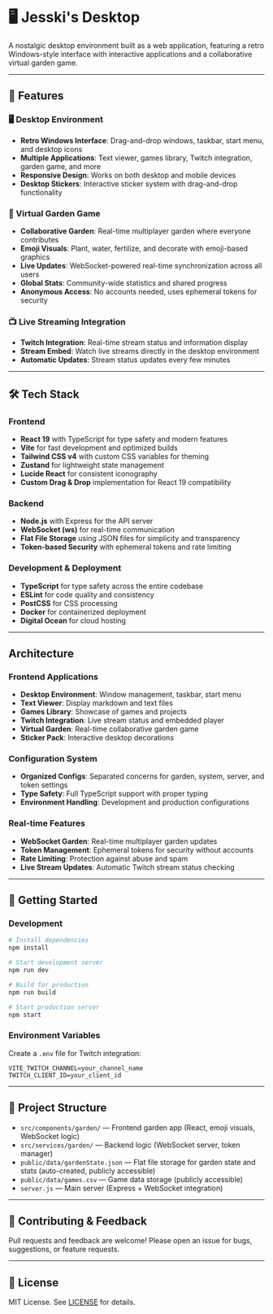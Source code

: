 # 🖥️ Jesski's Desktop

A nostalgic desktop environment built as a web application, featuring a retro Windows-style interface with interactive applications and a collaborative virtual garden game.

---

## 🌟 Features

### 🖥️ Desktop Environment
- **Retro Windows Interface**: Drag-and-drop windows, taskbar, start menu, and desktop icons
- **Multiple Applications**: Text viewer, games library, Twitch integration, garden game, and more
- **Responsive Design**: Works on both desktop and mobile devices
- **Desktop Stickers**: Interactive sticker system with drag-and-drop functionality

### 🌱 Virtual Garden Game
- **Collaborative Garden**: Real-time multiplayer garden where everyone contributes
- **Emoji Visuals**: Plant, water, fertilize, and decorate with emoji-based graphics
- **Live Updates**: WebSocket-powered real-time synchronization across all users
- **Global Stats**: Community-wide statistics and shared progress
- **Anonymous Access**: No accounts needed, uses ephemeral tokens for security

### 📺 Live Streaming Integration
- **Twitch Integration**: Real-time stream status and information display
- **Stream Embed**: Watch live streams directly in the desktop environment
- **Automatic Updates**: Stream status updates every few minutes

---

## 🛠️ Tech Stack

### Frontend
- **React 19** with TypeScript for type safety and modern features
- **Vite** for fast development and optimized builds
- **Tailwind CSS v4** with custom CSS variables for theming
- **Zustand** for lightweight state management
- **Lucide React** for consistent iconography
- **Custom Drag & Drop** implementation for React 19 compatibility

### Backend
- **Node.js** with Express for the API server
- **WebSocket (ws)** for real-time communication
- **Flat File Storage** using JSON files for simplicity and transparency
- **Token-based Security** with ephemeral tokens and rate limiting

### Development & Deployment
- **TypeScript** for type safety across the entire codebase
- **ESLint** for code quality and consistency
- **PostCSS** for CSS processing
- **Docker** for containerized deployment
- **Digital Ocean** for cloud hosting

---

## Architecture

### Frontend Applications
- **Desktop Environment**: Window management, taskbar, start menu
- **Text Viewer**: Display markdown and text files
- **Games Library**: Showcase of games and projects
- **Twitch Integration**: Live stream status and embedded player
- **Virtual Garden**: Real-time collaborative garden game
- **Sticker Pack**: Interactive desktop decorations

### Configuration System
- **Organized Configs**: Separated concerns for garden, system, server, and token settings
- **Type Safety**: Full TypeScript support with proper typing
- **Environment Handling**: Development and production configurations

### Real-time Features
- **WebSocket Garden**: Real-time multiplayer garden updates
- **Token Management**: Ephemeral tokens for security without accounts
- **Rate Limiting**: Protection against abuse and spam
- **Live Stream Updates**: Automatic Twitch stream status checking

---

## 🚀 Getting Started

### Development
```bash
# Install dependencies
npm install

# Start development server
npm run dev

# Build for production
npm run build

# Start production server
npm start
```

### Environment Variables
Create a `.env` file for Twitch integration:
```env
VITE_TWITCH_CHANNEL=your_channel_name
TWITCH_CLIENT_ID=your_client_id
```

---

## 📁 Project Structure

- `src/components/garden/` — Frontend garden app (React, emoji visuals, WebSocket logic)
- `src/services/garden/` — Backend logic (WebSocket server, token manager)
- `public/data/gardenState.json` — Flat file storage for garden state and stats (auto-created, publicly accessible)
- `public/data/games.csv` — Game data storage (publicly accessible)
- `server.js` — Main server (Express + WebSocket integration)

---

## 📝 Contributing & Feedback

Pull requests and feedback are welcome! Please open an issue for bugs, suggestions, or feature requests.

---

## 📜 License

MIT License. See [LICENSE](LICENSE) for details.
